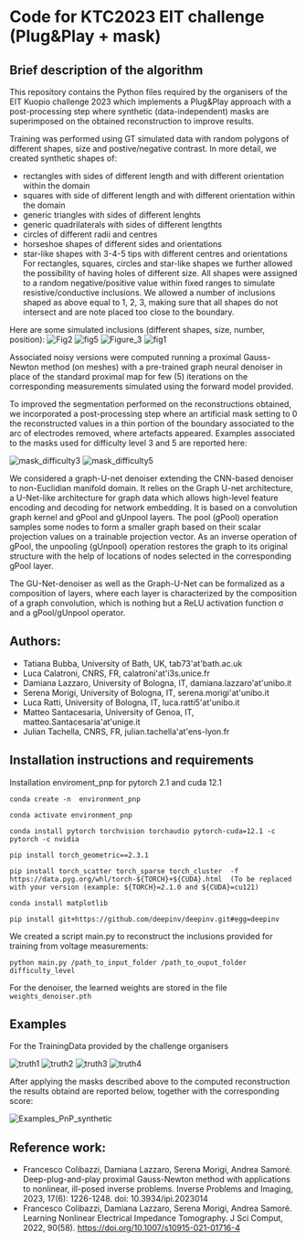 # Code for KTC2023 EIT challenge (Plug&Play + mask)


## Brief description of the algorithm
This repository contains the Python files required by the organisers of the EIT Kuopio challenge 2023 which implements a Plug&Play approach with a post-processing step where synthetic (data-independent) masks are superimposed on the obtained reconstruction to improve results.

Training was performed using GT simulated data with random polygons of different shapes, size and postive/negative contrast. In more detail, we created synthetic shapes of:
- rectangles with sides of different length and with different orientation within the domain
- squares with side of different length and with different orientation within the domain
- generic triangles with sides of different lenghts
- generic quadrilaterals with sides of different lengthts
- circles of different radii and centres
- horseshoe shapes of different sides and orientations
- star-like shapes with 3-4-5 tips with different centres and orientations
For rectangles, squares, circles and star-like shapes we further allowed the possibility of having holes of different size.
All shapes were assigned to a random negative/positive value within fixed ranges to simulate resistive/conductive inclusions. We allowed a number of inclusions shaped as above equal to 1, 2, 3, making sure that all shapes do not intersect and are note placed too close to the boundary.

Here are some simulated inclusions (different shapes, size, number, position):
![Fig2](https://github.com/lucala00/KTC2023_E2E/assets/49308207/7143a902-d650-4c2e-bfe6-da21a19a9550)
![fig5](https://github.com/lucala00/KTC2023_E2E/assets/49308207/ef9111ad-8e03-46dc-83ca-2f548cebebb3)
![Figure_3](https://github.com/lucala00/KTC2023_E2E/assets/49308207/1960ec95-f80b-4b35-b3a7-6d8e7ed69e1c)
![fig1](https://github.com/lucala00/KTC2023_E2E/assets/49308207/c034634f-363c-4c60-99fc-a8aa7ae59a43)

Associated noisy versions were computed running a proximal Gauss-Newton method (on meshes) with a pre-trained graph neural denoiser in place of the standard proximal map for few (5) iterations on the corresponding measurements simulated using the forward model provided.

To improved the segmentation performed on the reconstructions obtained, we incorporated a post-processing step where an artificial mask setting to 0 the reconstructed values in a thin portion of the boundary associated to the arc of electrodes removed, where artefacts appeared. Examples associated to the masks used for difficulty level 3 and 5 are reported here:

![mask_difficulty3](https://github.com/lucala00/KTC2023_PNPmasked/assets/49308207/385bde9a-76b8-410e-8e40-c4a6c4b0721c)
![mask_difficulty5](https://github.com/lucala00/KTC2023_PNPmasked/assets/49308207/a25ae97a-456c-46e3-a777-44a02e03f5db)

We considered a graph-U-net denoiser extending the CNN-based denoiser to non-Euclidian manifold domain. It relies on the Graph U-net architecture, a U-Net-like architecture for graph data which allows high-level feature encoding and decoding for network embedding. It is based on a convolution graph kernel and gPool and gUnpool layers. The pool (gPool) operation samples some nodes to form a smaller graph based on their scalar projection values on a trainable projection vector. As an inverse operation of gPool, the unpooling (gUnpool) operation restores the graph to its original structure with the help of locations of nodes selected in the corresponding gPool layer.

The GU-Net-denoiser as well as the Graph-U-Net can be formalized as a composition of layers, where each layer is characterized by the composition of a graph convolution, which is nothing but a ReLU activation function σ and a gPool/gUnpool operator.


## Authors:
- Tatiana Bubba, University of Bath, UK, tab73'at'bath.ac.uk
- Luca Calatroni, CNRS, FR, calatroni'at'i3s.unice.fr
- Damiana Lazzaro, University of Bologna, IT, damiana.lazzaro'at'unibo.it 
- Serena Morigi, University of Bologna, IT, serena.morigi'at'unibo.it 
- Luca Ratti, University of Bologna, IT, luca.ratti5'at'unibo.it
- Matteo Santacesaria, University of Genoa, IT, matteo.Santacesaria'at'unige.it 
- Julian Tachella, CNRS, FR, julian.tachella'at'ens-lyon.fr

## Installation instructions and requirements

Installation enviroment_pnp for pytorch 2.1 and cuda 12.1

```conda create -n  environment_pnp```

```conda activate environment_pnp```

```conda install pytorch torchvision torchaudio pytorch-cuda=12.1 -c pytorch -c nvidia```

```pip install torch_geometric==2.3.1```

```pip install torch_scatter torch_sparse torch_cluster  -f https://data.pyg.org/whl/torch-${TORCH}+${CUDA}.html  (To be replaced with your version (example: ${TORCH}=2.1.0 and ${CUDA}=cu121)```

```conda install matplotlib```

```pip install git+https://github.com/deepinv/deepinv.git#egg=deepinv```

We created a script main.py to reconstruct the inclusions provided for training from voltage measurements:

```python main.py /path_to_input_folder /path_to_ouput_folder difficulty_level```

For the denoiser, the learned weights are stored in the file
``` weights_denoiser.pth```

## Examples

For the TrainingData provided by the challenge organisers

![truth1](https://github.com/lucala00/KTC2023_PNPmasked/assets/49308207/3e58fdcf-3300-4e46-9584-89c8e6cec608)
![truth2](https://github.com/lucala00/KTC2023_PNPmasked/assets/49308207/f8332093-fc0e-4647-ab6b-f2acc2f9dc61)
![truth3](https://github.com/lucala00/KTC2023_PNPmasked/assets/49308207/06455860-ea2a-4d01-a9a2-9fbee1c89133)
![truth4](https://github.com/lucala00/KTC2023_PNPmasked/assets/49308207/d5111d85-fe37-42b9-8cb8-d1bc8f03a576)

After applying the masks described above to the computed reconstruction the results obtaind are reported below, together with the corresponding score:

![Examples_PnP_synthetic](https://github.com/lucala00/KTC2023_PNPmasked/assets/49308207/2a00966f-9300-4e98-b944-d156bef70d22)


## Reference work: 
* Francesco Colibazzi, Damiana Lazzaro, Serena Morigi, Andrea Samoré. Deep-plug-and-play proximal Gauss-Newton method with applications to nonlinear, ill-posed inverse problems. Inverse Problems and Imaging, 2023, 17(6): 1226-1248. doi: 10.3934/ipi.2023014
* Francesco Colibazzi, Damiana Lazzaro, Serena Morigi, Andrea Samoré. Learning Nonlinear Electrical Impedance Tomography. J Sci Comput, 2022, 90(58). https://doi.org/10.1007/s10915-021-01716-4
